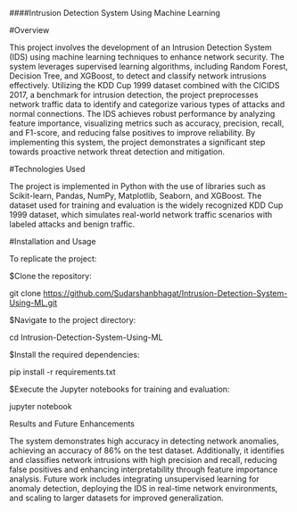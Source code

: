 ####Intrusion Detection System Using Machine Learning

#Overview

This project involves the development of an Intrusion Detection System (IDS) using machine learning
techniques to enhance network security. The system leverages supervised learning algorithms, including
Random Forest, Decision Tree, and XGBoost, to detect and classify network intrusions effectively. 
Utilizing the KDD Cup 1999 dataset combined with the CICIDS 2017, a benchmark for intrusion detection, the project preprocesses 
network traffic data to identify and categorize various types of attacks and normal connections. 
The IDS achieves robust performance by analyzing feature importance, visualizing metrics such as
accuracy, precision, recall, and F1-score, and reducing false positives to improve reliability. 
By implementing this system, the project demonstrates a significant step towards proactive network
threat detection and mitigation.

#Technologies Used

The project is implemented in Python with the use of libraries such as
Scikit-learn, Pandas, NumPy, Matplotlib, Seaborn, and XGBoost.
The dataset used for training and evaluation is the widely recognized
KDD Cup 1999 dataset, which simulates real-world network traffic scenarios
with labeled attacks and benign traffic.

#Installation and Usage

To replicate the project:

$Clone the repository:

git clone https://github.com/Sudarshanbhagat/Intrusion-Detection-System-Using-ML.git

$Navigate to the project directory:

cd Intrusion-Detection-System-Using-ML

$Install the required dependencies:

pip install -r requirements.txt

$Execute the Jupyter notebooks for training and evaluation:

jupyter notebook

Results and Future Enhancements

The system demonstrates high accuracy in detecting network anomalies, 
achieving an accuracy of 86% on the test dataset. Additionally, it
identifies and classifies network intrusions with high precision and 
recall, reducing false positives and enhancing interpretability through 
feature importance analysis. Future work includes integrating unsupervised
learning for anomaly detection, deploying the IDS in real-time network
environments, and scaling to larger datasets for improved generalization.
